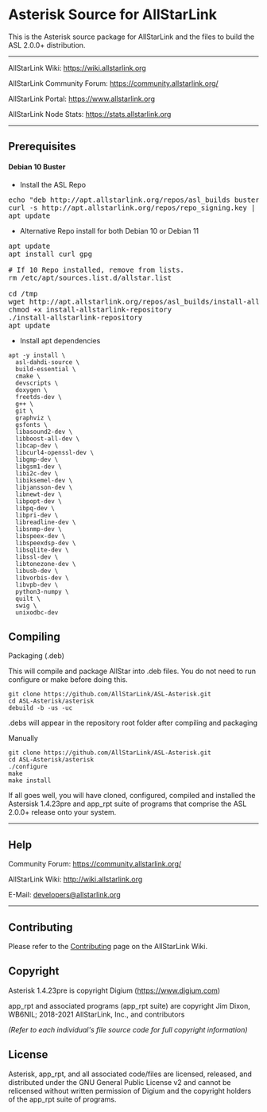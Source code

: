# Asterisk Source for AllStarLink

This is the Asterisk source package for AllStarLink and the files to build the ASL 2.0.0+ distribution.

---------------------------------------------------------------------------------------------------------------------------------

AllStarLink Wiki: https://wiki.allstarlink.org

AllStarLink Community Forum: https://community.allstarlink.org/

AllStarLink Portal:  https://www.allstarlink.org

AllStarLink Node Stats:  https://stats.allstarlink.org

---------------------------------------------------------------------------------------------------------------------------------

## Prerequisites

#### Debian 10 Buster

* Install the ASL Repo

<pre>
echo "deb http://apt.allstarlink.org/repos/asl_builds buster main" > /etc/apt/sources.list.d/allstar.list
curl -s http://apt.allstarlink.org/repos/repo_signing.key | sudo apt-key add -
apt update</pre>
</pre>

* Alternative Repo install for both Debian 10 or Debian 11
<pre>
apt update
apt install curl gpg

# If 10 Repo installed, remove from lists.
rm /etc/apt/sources.list.d/allstar.list   

cd /tmp
wget http://apt.allstarlink.org/repos/asl_builds/install-allstarlink-repository
chmod +x install-allstarlink-repository
./install-allstarlink-repository
apt update
</pre>

* Install apt dependencies
```
apt -y install \
  asl-dahdi-source \
  build-essential \
  cmake \
  devscripts \
  doxygen \
  freetds-dev \
  g++ \
  git \
  graphviz \
  gsfonts \
  libasound2-dev \
  libboost-all-dev \
  libcap-dev \
  libcurl4-openssl-dev \
  libgmp-dev \
  libgsm1-dev \
  libi2c-dev \
  libiksemel-dev \
  libjansson-dev \
  libnewt-dev \
  libpopt-dev \
  libpq-dev \
  libpri-dev \
  libreadline-dev \
  libsnmp-dev \
  libspeex-dev \
  libspeexdsp-dev \
  libsqlite-dev \
  libssl-dev \
  libtonezone-dev \
  libusb-dev \
  libvorbis-dev \
  libvpb-dev \
  python3-numpy \
  quilt \
  swig \
  unixodbc-dev

```

## Compiling
Packaging (.deb)

This will compile and package AllStar into .deb files. You do not need to run configure or make before doing this.

```
git clone https://github.com/AllStarLink/ASL-Asterisk.git
cd ASL-Asterisk/asterisk
debuild -b -us -uc
```

.debs will appear in the repository root folder after compiling and packaging

Manually
```
git clone https://github.com/AllStarLink/ASL-Asterisk.git
cd ASL-Asterisk/asterisk
./configure
make
make install
```

If all goes well, you will have cloned, configured, compiled and installed the Astersisk 1.4.23pre and app_rpt suite of programs that comprise the ASL 2.0.0+ release onto your system.

---------------------------------------------------------------------------------------------------------------------------------

## Help

Community Forum: https://community.allstarlink.org/

AllStarLink Wiki: http://wiki.allstarlink.org

E-Mail: developers@allstarlink.org

---------------------------------------------------------------------------------------------------------------------------------

## Contributing

Please refer to the [Contributing](https://wiki.allstarlink.org/wiki/Contributing) page on the AllStarLink Wiki.

## Copyright

Asterisk 1.4.23pre is copyright Digium (https://www.digium.com)

app_rpt and associated programs (app_rpt suite) are copyright Jim Dixon, WB6NIL; 2018-2021 AllStarLink, Inc., and contributors

_(Refer to each individual's file source code for full copyright information)_

## License

Asterisk, app_rpt, and all associated code/files are licensed, released, and distributed under the GNU General Public License v2 and cannot be relicensed without written permission of Digium and the copyright holders of the app_rpt suite of programs.
